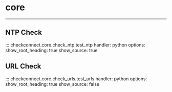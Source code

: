 # core

---

## NTP Check

::: checkconnect.core.check_ntp.test_ntp
    handler: python
    options:
      show_root_heading: true
      show_source: true

## URL Check

::: checkconnect.core.check_urls.test_urls
    handler: python
    options:
      show_root_heading: true
      show_source: false
